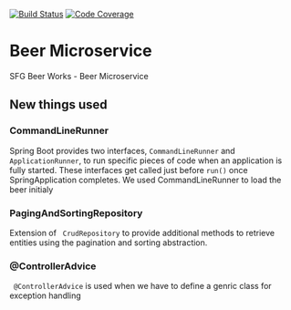 [![Build Status](https://travis-ci.com/abhash24oct/mssc-beer-service.svg?branch=master)](https://travis-ci.com/abhash24oct/mssc-beer-service)
[![Code Coverage](https://codecov.io/github/abhash24oct/mssc-beer-service/coverage.svg?branch=master)](https://codecov.io/github/abhash24oct/mssc-beer-service?branch=master)

# Beer Microservice
SFG Beer Works - Beer Microservice


## New things used

### CommandLineRunner
Spring Boot provides two interfaces, `CommandLineRunner` and `ApplicationRunner`, to run specific pieces of code when an application is fully started. 
These interfaces get called just before `run()` once SpringApplication completes.
We used CommandLineRunner to load the beer initialy

### PagingAndSortingRepository
Extension of ` CrudRepository` to provide additional methods to retrieve entities using the pagination and
 sorting abstraction.

 ### @ControllerAdvice
` @ControllerAdvice` is used when we have to define a genric class for exception handling


